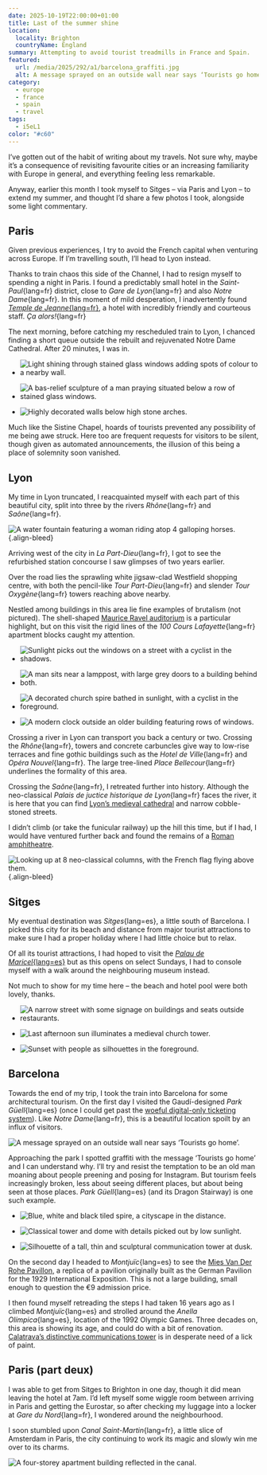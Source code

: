 ```yaml
---
date: 2025-10-19T22:00:00+01:00
title: Last of the summer shine
location:
  locality: Brighton
  countryName: England
summary: Attempting to avoid tourist treadmills in France and Spain.
featured:
  url: /media/2025/292/a1/barcelona_graffiti.jpg
  alt: A message sprayed on an outside wall near says ‘Tourists go home’.
category:
  - europe
  - france
  - spain
  - travel
tags:
  - i5eL1
color: "#c60"
---
```


I’ve gotten out of the habit of writing about my travels. Not sure why, maybe it’s a consequence of revisiting favourite cities or an increasing familiarity with Europe in general, and everything feeling less remarkable.

Anyway, earlier this month I took myself to Sitges – via Paris and Lyon – to extend my summer, and thought I’d share a few photos I took, alongside some light commentary.

## Paris

Given previous experiences, I try to avoid the French capital when venturing across Europe. If I’m travelling south, I’ll head to Lyon instead.

Thanks to train chaos this side of the Channel, I had to resign myself to spending a night in Paris. I found a predictably small hotel in the *Saint-Paul*{lang=fr} district, close to *Gare de Lyon*{lang=fr} and also *Notre Dame*{lang=fr}. In this moment of mild desperation, I inadvertently found [*Temple de Jeanne*{lang=fr}][1], a hotel with incredibly friendly and courteous staff. *Ça alors!*{lang=fr}

The next morning, before catching my rescheduled train to Lyon, I chanced finding a short queue outside the rebuilt and rejuvenated Notre Dame Cathedral. After 20 minutes, I was in.

- ![Light shining through stained glass windows adding spots of colour to a nearby wall.](../media/2025/292/a1/paris_notre_dame_1.jpg)

- ![A bas-relief sculpture of a man praying situated below a row of stained glass windows.](../media/2025/292/a1/paris_notre_dame_2.jpg)

- ![Highly decorated walls below high stone arches.](../media/2025/292/a1/paris_notre_dame_3.jpg)

Much like the Sistine Chapel, hoards of tourists prevented any possibility of me being awe struck. Here too are frequent requests for visitors to be silent, though given as automated announcements, the illusion of this being a place of solemnity soon vanished.

## Lyon

My time in Lyon truncated, I reacquainted myself with each part of this beautiful city, split into three by the rivers *Rhône*{lang=fr} and *Saône*{lang=fr}.

![A water fountain featuring a woman riding atop 4 galloping horses.](../media/2025/292/a1/lyon_fontaine_bartholdi.jpg "Fontaine Bartholdi in Place de Terreaux.")
{.align-bleed}

Arriving west of the city in *La Part-Dieu*{lang=fr}, I got to see the refurbished station concourse I saw glimpses of two years earlier.

Over the road lies the sprawling white jigsaw-clad Westfield shopping centre, with both the pencil-like *Tour Part-Dieu*{lang=fr} and slender *Tour Oxygène*{lang=fr} towers reaching above nearby.

Nestled among buildings in this area lie fine examples of brutalism (not pictured). The shell-shaped [Maurice Ravel auditorium][2] is a particular highlight, but on this visit the rigid lines of the *100 Cours Lafayette*{lang=fr} apartment blocks caught my attention.

- ![Sunlight picks out the windows on a street with a cyclist in the shadows.](../media/2025/292/a1/lyon_rue_paul_chenavard.jpg)

- ![A man sits near a lamppost, with large grey doors to a building behind both.](../media/2025/292/a1/lyon_lamppost.jpg)

- ![A decorated church spire bathed in sunlight, with a cyclist in the foreground.](../media/2025/292/a1/lyon_saint_nizier.jpg)

- ![A modern clock outside an older building featuring rows of windows.](../media/2025/292/a1/lyon_clock.jpg)

Crossing a river in Lyon can transport you back a century or two. Crossing the *Rhône*{lang=fr}, towers and concrete carbuncles give way to low-rise terraces and fine gothic buildings such as the *Hotel de Ville*{lang=fr} and *Opéra Nouvel*{lang=fr}. The large tree-lined *Place Bellecour*{lang=fr} underlines the formality of this area.

Crossing the *Saône*{lang=fr}, I retreated further into history. Although the neo-classical *Palais de juctice historique de Lyon*{lang=fr} faces the river, it is here that you can find [Lyon’s medieval cathedral][3] and narrow cobble-stoned streets.

I didn’t climb (or take the funicular railway) up the hill this time, but if I had, I would have ventured further back and found the remains of a [Roman amphitheatre][4].

![Looking up at 8 neo-classical columns, with the French flag flying above them.](../media/2025/292/a1/lyon_palais_de_juctice.jpg "Palais de juctice historique de Lyon.")
{.align-bleed}

## Sitges

My eventual destination was *Sitges*{lang=es}, a little south of Barcelona. I picked this city for its beach and distance from major tourist attractions to make sure I had a proper holiday where I had little choice but to relax.

Of all its tourist attractions, I had hoped to visit the [*Palau de Maricel*{lang=es}][5] but as this opens on select Sundays, I had to console myself with a walk around the neighbouring museum instead.

Not much to show for my time here – the beach and hotel pool were both lovely, thanks.

- ![A narrow street with some signage on buildings and seats outside restaurants.](../media/2025/292/a1/sitges_street.jpg)

- ![Last afternoon sun illuminates a medieval church tower.](../media/2025/292/a1/sitges_st_batholomew_thecla.jpg)

- ![Sunset with people as silhouettes in the foreground.](../media/2025/292/a1/sitges_sunset.jpg)

## Barcelona

Towards the end of my trip, I took the train into Barcelona for some architectural tourism. On the first day I visited the Gaudí-designed *Park Güell*{lang=es} (once I could get past the [woeful digital-only ticketing system][6]). Like *Notre Dame*{lang=fr}, this is a beautiful location spoilt by an influx of visitors.

![A message sprayed on an outside wall near says ‘Tourists go home’.](../media/2025/292/a1/barcelona_graffiti.jpg)

Approaching the park I spotted graffiti with the message ‘Tourists go home’ and I can understand why. I’ll try and resist the temptation to be an old man moaning about people preening and posing for Instagram. But tourism feels increasingly broken, less about seeing different places, but about being seen at those places. *Park Güell*{lang=es} (and its Dragon Stairway) is one such example.

- ![Blue, white and black tiled spire, a cityscape in the distance.](../media/2025/292/a1/barcelona_park_guell.jpg)

- ![Classical tower and dome with details picked out by low sunlight.](../media/2025/292/a1/barcelona_national_art_museum.jpg)

- ![Silhouette of a tall, thin and sculptural communication tower at dusk.](../media/2025/292/a1/barcelona_calatrava.jpg)

On the second day I headed to *Montjuïc*{lang=es} to see the [Mies Van Der Rohe Pavillon][7], a replica of a pavilion originally built as the German Pavilion for the 1929 International Exposition. This is not a large building, small enough to question the €9 admission price.

I then found myself retreading the steps I had taken 16 years ago as I climbed *Montjuïc*{lang=es} and strolled around the *Anella Olímpica*{lang=es}, location of the 1992 Olympic Games. Three decades on, this area is showing its age, and could do with a bit of renovation. [Calatrava’s distinctive communications tower][8] is in desperate need of a lick of paint.

## Paris (part deux)

I was able to get from Sitges to Brighton in one day, though it did mean leaving the hotel at 7am. I’d left myself some wiggle room between arriving in Paris and getting the Eurostar, so after checking my luggage into a locker at *Gare du Nord*{lang=fr}, I wondered around the neighbourhood.

I soon stumbled upon *Canal Saint-Martin*{lang=fr}, a little slice of Amsterdam in Paris, the city continuing to work its magic and slowly win me over to its charms.

![A four-storey apartment building reflected in the canal.](../media/2025/292/a1/paris_canal_saint_martin.jpg "Reflection in Canal Saint-Martin.")

[1]: https://www.letempledejeanne.com/en/
[2]: https://hiddenarchitecture.net/maurice-ravel-auditorium/
[3]: https://en.wikipedia.org/wiki/Lyon_Cathedral
[4]: https://en.wikipedia.org/wiki/Ancient_Theatre_of_Fourvière
[5]: https://museusdesitges.cat/en/museum/palau-de-maricel/palau-de-maricel
[6]: /2025/279/n1/
[7]: https://en.wikipedia.org/wiki/Barcelona_Pavilion
[8]: https://en.wikipedia.org/wiki/Montjuïc_Communications_Tower
